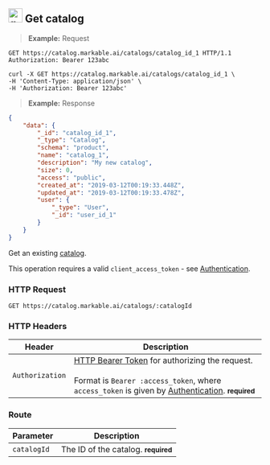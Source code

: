 
## <img src="images/get-catalog_icon.png" alt="get-catalog-objects_icon" width="28px" height="auto"> Get catalog

> **Example:** Request

```http
GET https://catalog.markable.ai/catalogs/catalog_id_1 HTTP/1.1
Authorization: Bearer 123abc
```

```shell
curl -X GET https://catalog.markable.ai/catalogs/catalog_id_1 \
-H 'Content-Type: application/json' \
-H 'Authorization: Bearer 123abc'
```
<!--
```python
import requests

url = "https://catalog.markable.ai/catalogs/catalog-1"

headers = {
   'Content-Type': "application/json",
   'Authorization': "Bearer 123abc",
   }

response = requests.request("GET", url, headers=headers)

print(response.text)
```
-->

> **Example:** Response

```json
{
    "data": {
        "_id": "catalog_id_1",
        "_type": "Catalog",
        "schema": "product",
        "name": "catalog_1",
        "description": "My new catalog",
        "size": 0,
        "access": "public",
        "created_at": "2019-03-12T00:19:33.448Z",
        "updated_at": "2019-03-12T00:19:33.478Z",
        "user": {
            "_type": "User",
            "_id": "user_id_1"
        }
    }
}
```


Get an existing [catalog](#the-catalog-object).

<aside class="notice">
    This operation requires a valid <code>client_access_token</code> - see <a href="#authentication">Authentication</a>.
</aside>


### HTTP Request

`GET https://catalog.markable.ai/catalogs/:catalogId`


### HTTP Headers

Header              | Description
----------          | ----------
`Authorization`     | [HTTP Bearer Token](https://tools.ietf.org/html/rfc6750) for authorizing the request. <br><br>Format is `Bearer :access_token`, where `access_token` is given by [Authentication](#authentication). **<small>required</small>**


### Route

Parameter       | Description
----------      | ----------
`catalogId`     | The ID of the catalog. **<small>required</small>**
